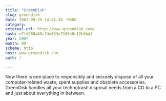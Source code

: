 ```yaml
---
title: "GreenDisk"
slug: greendisk
date: 2007-09-25 14:51:38 -0500
category: 
external-url: http://www.greendisk.com/
hash: e7fd588a68c74e893e710040c12b3bd4
year: 2007
month: 09
scheme: http
host: www.greendisk.com
path: /

---
```


Now there is one place to responsibly and securely dispose of all your computer-related waste, spent supplies and obsolete accessories.  GreenDisk handles all your technotrash disposal needs from a CD to a PC and just about everything in between.
